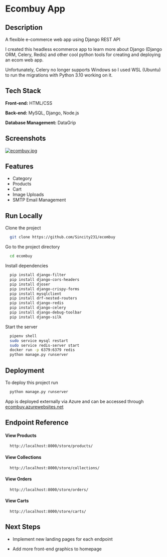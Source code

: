 
# Ecombuy App 




## Description

A flexible e-commerce web app using Django REST API

I created this headless ecommerce app to learn more about Django (Django ORM, Celery, Redis) and other cool python tools for creating and deploying an ecom web app.

Unfortunately, Celery no longer supports Windows so I used WSL (Ubuntu) to run the migrations with Python 3.10 working on it.
## Tech Stack

**Front-end:** HTML/CSS

**Back-end:** MySQL, Django, Node.js

**Database Management:** DataGrip


## Screenshots

[![ecombuy.jpg](https://i.postimg.cc/8kF3VQ3R/ecombuy.jpg)](https://postimg.cc/K42QnVmj)


## Features

- Category
- Products
- Cart
- Image Uploads
- SMTP Email Management


## Run Locally

Clone the project

```bash
  git clone https://github.com/Sincity231/ecombuy
```

Go to the project directory

```bash
  cd ecombuy
```

Install dependencies

```bash
  pip install django-filter
  pip install django-cors-headers 
  pip install djoser
  pip install django-crispy-forms 
  pip install mysqlclient
  pip install drf-nested-routers
  pip install django-redis
  pip install django-celery
  pip install django-debug-toolbar
  pip install django-silk
```

Start the server

```bash
  pipenv shell
  sudo service mysql restart
  sudo service redis-server start
  docker run -p 6379:6379 redis
  python manage.py runserver
```


## Deployment

To deploy this project run

```bash
  python manage.py runserver
```

App is deployed externally via Azure and can be accessed through [ecombuy.azurewebsites.net ](https://ecombuy.azurewebsites.net/)


## Endpoint Reference

#### View Products

```http
  http://localhost:8000/store/products/
```

#### View Collections

```http
  http://localhost:8000/store/collections/
```

#### View Orders

```http
  http://localhost:8000/store/orders/
```

#### View Carts

```http
  http://localhost:8000/store/carts/
```



## Next Steps

- Implement new landing pages for each endpoint

- Add more front-end graphics to homepage

